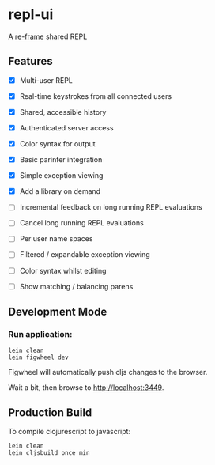 # repl-ui

A [re-frame](https://github.com/Day8/re-frame) shared REPL

## Features

- [X] Multi-user REPL
- [X] Real-time keystrokes from all connected users
- [X] Shared, accessible history
- [X] Authenticated server access
- [X] Color syntax for output
- [X] Basic parinfer integration
- [X] Simple exception viewing 
- [X] Add a library on demand
- [ ] Incremental feedback on long running REPL evaluations
- [ ] Cancel long running REPL evaluations
- [ ] Per user name spaces
- [ ] Filtered / expandable exception viewing 
- [ ] Color syntax whilst editing
- [ ] Show matching / balancing parens
 

## Development Mode

### Run application:

```
lein clean
lein figwheel dev
```

Figwheel will automatically push cljs changes to the browser.

Wait a bit, then browse to [http://localhost:3449](http://localhost:3449).

## Production Build


To compile clojurescript to javascript:

```
lein clean
lein cljsbuild once min
```
